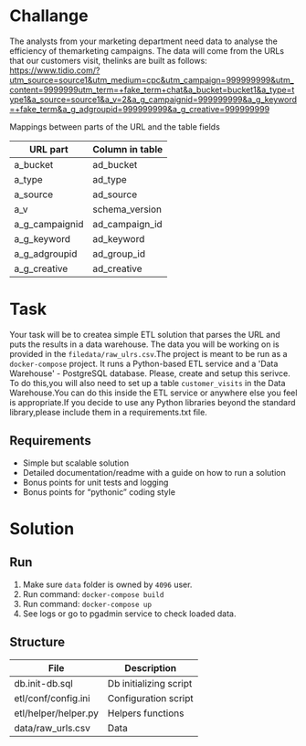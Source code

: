 # Challange
The analysts from your marketing department need data to analyse the efficiency of themarketing campaigns. The data will come from the URLs that our customers visit, thelinks are built as follows:
https://www.tidio.com/?utm_source=source1&utm_medium=cpc&utm_campaign=999999999&utm_content=9999999utm_term=+fake_term+chat&a_bucket=bucket1&a_type=type1&a_source=source1&a_v=2&a_g_campaignid=999999999&a_g_keyword=+fake_term&a_g_adgroupid=999999999&a_g_creative=999999999



Mappings between parts of the URL and the table fields


| URL part              | Column in table |
| ----------------------| -----------------------|
| a_bucket              | ad_bucket              |
| a_type                | ad_type                |
| a_source              | ad_source              |
| a_v                   | schema_version         |
| a_g_campaignid        | ad_campaign_id         |
| a_g_keyword           | ad_keyword             |
| a_g_adgroupid         | ad_group_id            |
| a_g_creative          | ad_creative            |



# Task

Your task will be to createa simple ETL solution that parses the URL and puts the results in a data warehouse. The data you will be working on is provided in the `filedata/raw_ulrs.csv`.The project is meant to be run as a `docker-compose` project. It runs a Python-based ETL service and a 'Data Warehouse' - PostgreSQL database. Please, create and setup this serivce.
To do this,you will also need to set up a table `customer_visits`  in the Data Warehouse.You can do this inside the ETL service or anywhere else you feel is appropriate.If you decide to use any Python libraries beyond the standard library,please include them in a requirements.txt file.

## Requirements

* Simple but scalable solution 
* Detailed documentation/readme with a guide on how to run a solution 
* Bonus points for unit tests and logging 
* Bonus points for “pythonic” coding style







# Solution

## Run 
1. Make sure `data` folder is owned by `4096` user.
2. Run command: `docker-compose build`
3. Run command: `docker-compose up`
4. See logs or go to pgadmin service to check loaded data.


## Structure

| File                  | Description |
| ----------------------| ------------- |
| db.init-db.sql        | Db initializing script |
| etl/conf/config.ini   | Configuration script   |
| etl/helper/helper.py  | Helpers functions      |
| data/raw_urls.csv     | Data                   |
